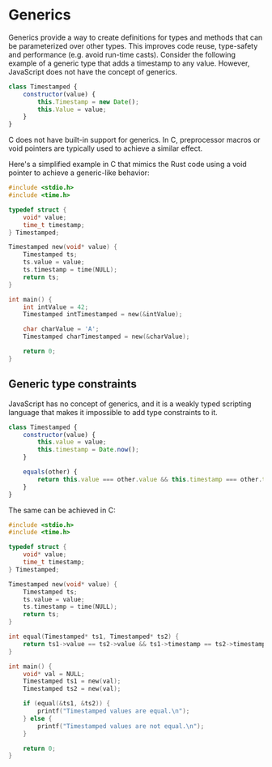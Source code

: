 # Generics

Generics provide a way to create definitions for types and methods that can be parameterized over other types. This improves code reuse, type-safety and performance (e.g. avoid run-time casts). Consider the following example of a generic type that adds a timestamp to any value. However, JavaScript does not have the concept of generics.

```js
class Timestamped {
    constructor(value) {
        this.Timestamp = new Date();
        this.Value = value;
    }
}

```

C does not have built-in support for generics. In C, preprocessor macros or void pointers are typically used to achieve a similar effect.

Here's a simplified example in C that mimics the Rust code using a void pointer to achieve a generic-like behavior:

```c
#include <stdio.h>
#include <time.h>

typedef struct {
    void* value;
    time_t timestamp;
} Timestamped;

Timestamped new(void* value) {
    Timestamped ts;
    ts.value = value;
    ts.timestamp = time(NULL);
    return ts;
}

int main() {
    int intValue = 42;
    Timestamped intTimestamped = new(&intValue);

    char charValue = 'A';
    Timestamped charTimestamped = new(&charValue);

    return 0;
}
```

## Generic type constraints

JavaScript has no concept of generics, and it is a weakly typed scripting language that makes it impossible to add type constraints to it.

```js
class Timestamped {
    constructor(value) {
        this.value = value;
        this.timestamp = Date.now();
    }

    equals(other) {
        return this.value === other.value && this.timestamp === other.timestamp;
    }
}
```

The same can be achieved in C:

```c
#include <stdio.h>
#include <time.h>

typedef struct {
    void* value;
    time_t timestamp;
} Timestamped;

Timestamped new(void* value) {
    Timestamped ts;
    ts.value = value;
    ts.timestamp = time(NULL);
    return ts;
}

int equal(Timestamped* ts1, Timestamped* ts2) {
    return ts1->value == ts2->value && ts1->timestamp == ts2->timestamp;
}

int main() {
    void* val = NULL;
    Timestamped ts1 = new(val);
    Timestamped ts2 = new(val);

    if (equal(&ts1, &ts2)) {
        printf("Timestamped values are equal.\n");
    } else {
        printf("Timestamped values are not equal.\n");
    }

    return 0;
}
```
